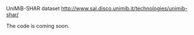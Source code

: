UniMiB-SHAR dataset http://www.sal.disco.unimib.it/technologies/unimib-shar/

The code is coming soon.